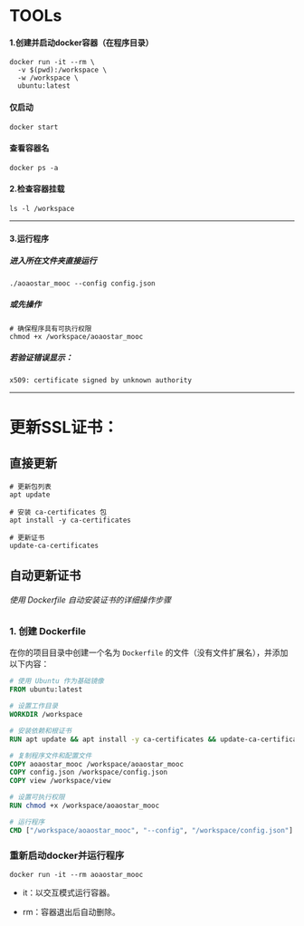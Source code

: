 # TOOLs
#### 1.创建并启动docker容器（在程序目录）
```
docker run -it --rm \
  -v $(pwd):/workspace \
  -w /workspace \
  ubuntu:latest
```  
#### 仅启动
```
docker start 
```
#### 查看容器名
```
docker ps -a
```
#### 2.检查容器挂载
```
ls -l /workspace
```

* * *

#### 3.运行程序
##### 进入所在文件夹直接运行
```
./aoaostar_mooc --config config.json
```
##### 或先操作
```
# 确保程序具有可执行权限
chmod +x /workspace/aoaostar_mooc
```
##### 若验证错误显示：
```
x509: certificate signed by unknown authority
```

* * *

# 更新SSL证书：
## 直接更新
```
# 更新包列表
apt update

# 安装 ca-certificates 包
apt install -y ca-certificates

# 更新证书
update-ca-certificates
```

## 自动更新证书
###### 使用 Dockerfile 自动安装证书的详细操作步骤

### 1. 创建 Dockerfile

在你的项目目录中创建一个名为 `Dockerfile` 的文件（没有文件扩展名），并添加以下内容：

```Dockerfile
# 使用 Ubuntu 作为基础镜像
FROM ubuntu:latest

# 设置工作目录
WORKDIR /workspace

# 安装依赖和根证书
RUN apt update && apt install -y ca-certificates && update-ca-certificates

# 复制程序文件和配置文件
COPY aoaostar_mooc /workspace/aoaostar_mooc
COPY config.json /workspace/config.json
COPY view /workspace/view

# 设置可执行权限
RUN chmod +x /workspace/aoaostar_mooc

# 运行程序
CMD ["/workspace/aoaostar_mooc", "--config", "/workspace/config.json"]
```
### 重新启动docker并运行程序
```
docker run -it --rm aoaostar_mooc
```
* it：以交互模式运行容器。

* rm：容器退出后自动删除。

